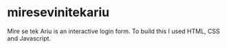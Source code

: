 # miresevinitekariu

Mire se tek Ariu is an interactive login form.
To build this I used HTML, CSS and Javascript.
